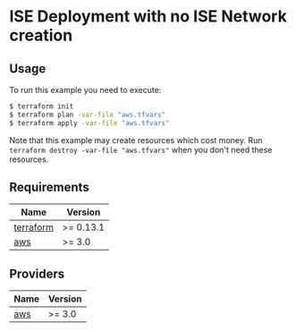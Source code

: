 # ISE Deployment with no ISE Network creation

## Usage

To run this example you need to execute:

```bash
$ terraform init
$ terraform plan -var-file "aws.tfvars"
$ terraform apply -var-file "aws.tfvars"
```

Note that this example may create resources which cost money. Run `terraform destroy -var-file "aws.tfvars"` when you don't need these resources.

<!-- BEGINNING OF PRE-COMMIT-TERRAFORM DOCS HOOK -->
## Requirements

| Name | Version |
|------|---------|
| <a name="requirement_terraform"></a> [terraform](#requirement\_terraform) | >= 0.13.1 |
| <a name="requirement_aws"></a> [aws](#requirement\_aws) | >= 3.0 |

## Providers

| Name | Version |
|------|---------|
| <a name="provider_aws"></a> [aws](#provider\_aws) | >= 3.0 |

